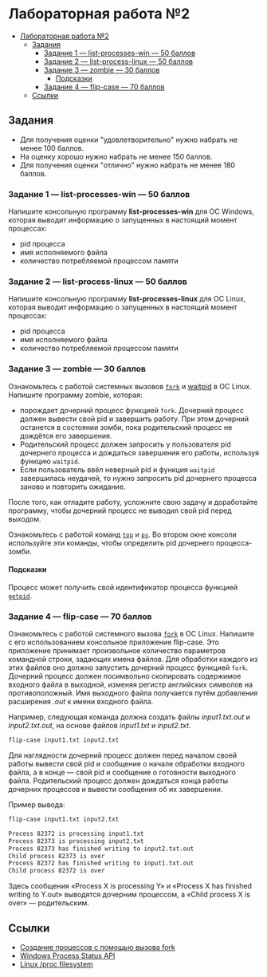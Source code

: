 # Лабораторная работа №2

- [Лабораторная работа №2](#лабораторная-работа-2)
  - [Задания](#задания)
    - [Задание 1 — list-processes-win — 50 баллов](#задание-1--list-processes-win--50-баллов)
    - [Задание 2 — list-process-linux — 50 баллов](#задание-2--list-process-linux--50-баллов)
    - [Задание 3 — zombie — 30 баллов](#задание-3--zombie--30-баллов)
      - [Подсказки](#подсказки)
    - [Задание 4 — flip-case — 70 баллов](#задание-4--flip-case--70-баллов)
  - [Ссылки](#ссылки)

## Задания

- Для получения оценки "удовлетворительно" нужно набрать не менее 100 баллов.
- На оценку хорошо нужно набрать не менее 150 баллов.
- Для получения оценки "отлично" нужно набрать не менее 180 баллов.

### Задание 1 — list-processes-win — 50 баллов

Напишите консольную программу **list-processes-win** для ОС Windows, которая выводит информацию о запущенных
в настоящий момент процессах:

- pid процесса
- имя исполняемого файла
- количество потребляемой процессом памяти

### Задание 2 — list-process-linux — 50 баллов

Напишите консольную программу **list-processes-linux** для ОС Linux, которая выводит информацию о запущенных
в настоящий момент процессах:

- pid процесса
- имя исполняемого файла
- количество потребляемой процессом памяти

### Задание 3 — zombie — 30 баллов

Ознакомьтесь с работой системных вызовов [`fork`](https://man7.org/linux/man-pages/man2/fork.2.html)
и [waitpid](https://man7.org/linux/man-pages/man2/wait.2.html) в ОС Linux.
Напишите программу zombie, которая:

- порождает дочерний процесс функцией `fork`. Дочерний процесс должен вывести свой pid и завершить работу.
  При этом дочерний останется в состоянии зомби, пока родительский процесс не дождётся его завершения.
- Родительский процесс должен запросить у пользователя pid дочернего процесса и дождаться
  завершения его работы, используя функцию `waitpid`.
- Если пользователь ввёл неверный pid и функция `waitpid` завершилась неудачей,
  то нужно запросить pid дочернего процесса заново и повторить ожидание.

После того, как отладите работу, усложните свою задачу и доработайте программу,
чтобы дочерний процесс не выводил свой pid перед выходом.

Ознакомьтесь с работой команд [`top`](https://man7.org/linux/man-pages/man1/top.1.html) и
[`ps`](https://man7.org/linux/man-pages/man1/ps.1.html). Во втором окне консоли используйте эти команды,
чтобы определить pid дочернего процесса-зомби.

#### Подсказки

Процесс может получить свой идентификатор процесса функцией
[`getpid`](https://man7.org/linux/man-pages/man2/getpid.2.html).

### Задание 4 — flip-case — 70 баллов

Ознакомьтесь с работой системного вызова [`fork`](https://man7.org/linux/man-pages/man2/fork.2.html) в ОС Linux.
Напишите с его использованием консольное приложение flip-case. Это приложение принимает произвольное количество
параметров командной строки, задающих имена файлов.
Для обработки каждого из этих файлов оно должно запустить дочерний процесс функцией `fork`.
Дочерний процесс должен посимвольно скопировать содержимое входного файла в выходной,
изменяя регистр английских символов на противоположный.
Имя выходного файла получается путём добавления расширения *.out* к имени входного файла.

Например, следующая команда должна создать файлы *input1.txt.out* и *input2.txt.out*, на основе файлов
*input1.txt* и *input2.txt*.

```bash
flip-case input1.txt input2.txt
```

Для наглядности дочерний процесс должен перед началом своей работы вывести свой pid и
сообщение о начале обработки входного файла, а в конце — свой pid и сообщение
о готовности выходного файла.
Родительский процесс должен дождаться конца работы дочерних процессов и вывести
сообщения об их завершении.

Пример вывода:

```bash
flip-case input1.txt input2.txt
```

```txt
Process 82372 is processing input1.txt
Process 82373 is processing input2.txt
Process 82373 has finished writing to input2.txt.out
Child process 82373 is over
Process 82372 has finished writing to input1.txt.out
Child process 82372 is over
```

Здесь сообщения «Process X is processing Y» и «Process X has finished writing to Y.out»
выводятся дочерним процессом, а «Child process X is over» — родительским.

## Ссылки

- [Создание процессов с помощью вызова fork](https://www.opennet.ru/docs/RUS/linux_parallel/node7.html)
- [Windows Process Status API](https://learn.microsoft.com/en-us/windows/win32/api/_psapi/)
- [Linux /proc filesystem](https://docs.kernel.org/filesystems/proc.html)
